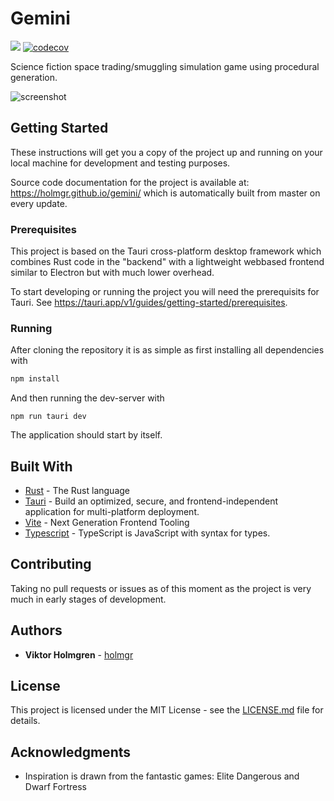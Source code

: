 # Gemini
![](https://travis-ci.org/holmgr/gemini.svg?branch=master)
[![codecov](https://codecov.io/gh/holmgr/gemini/branch/master/graph/badge.svg)](https://codecov.io/gh/holmgr/gemini)

Science fiction space trading/smuggling simulation game using procedural generation.

![screenshot](https://i.imgur.com/GsKwE3t.png)

## Getting Started

These instructions will get you a copy of the project up and running on your local machine for development and testing purposes.

Source code documentation for the project is available at: https://holmgr.github.io/gemini/ which is automatically built from master on every update.

### Prerequisites

This project is based on the Tauri cross-platform desktop framework which combines Rust code in the "backend" with a lightweight webbased frontend similar to Electron but with much lower overhead.

To start developing or running the project you will need the prerequisits for Tauri. See https://tauri.app/v1/guides/getting-started/prerequisites.

### Running

After cloning the repository it is as simple as first installing all dependencies with

```sh
npm install
```

And then running the dev-server with

```
npm run tauri dev
```

The application should start by itself.

## Built With

* [Rust](https://www.rust-lang.org/en-US/) - The Rust language
* [Tauri](https://tauri.app/) - Build an optimized, secure, and frontend-independent application for multi-platform deployment.
* [Vite](https://vitejs.dev) - Next Generation Frontend Tooling
* [Typescript](https://www.typescriptlang.org) - TypeScript is JavaScript with syntax for types.

## Contributing

Taking no pull requests or issues as of this moment as the project is very much in early stages of development.

## Authors

* **Viktor Holmgren** - [holmgr](https://github.com/holmgr)

## License

This project is licensed under the MIT License - see the [LICENSE.md](LICENSE.md) file for details.

## Acknowledgments

* Inspiration is drawn from the fantastic games: Elite Dangerous and Dwarf Fortress

